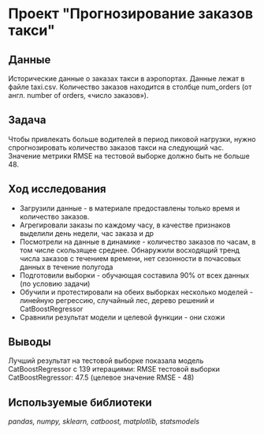 # Проект "Прогнозирование заказов такси"


## Данные

Исторические данные о заказах такси в аэропортах.
Данные лежат в файле taxi.csv. Количество заказов находится в столбце num_orders (от англ. number of orders, «число заказов»).

## Задача

Чтобы привлекать больше водителей в период пиковой нагрузки, нужно спрогнозировать количество заказов такси на следующий час. 
Значение метрики RMSE на тестовой выборке должно быть не больше 48.

## Ход исследования

- Загрузили данные - в материале предоставлены только время и количество заказов.
- Агрегировали заказы по каждому часу, в качестве признаков выделили день недели, час заказа и др
- Посмотрели на данные в динамике - количество заказов по часам, в том числе скользящее среднее. Обнаружили восходящий тренд числа заказов с течением времени, нет сезонности в почасовых данных в течение полугода
- Подготовили выборки - обучающая составила 90% от всех данных (по условию задачи)
- Обучили и протестировали на обеих выборках несколько моделей - линейную регрессию, случайный лес, дерево решений и CatBoostRegressor
- Сравнили результат модели и целевой функции - они схожи


## Выводы

Лучший результат на тестовой выборке показала модель CatBoostRegressor с 139 итерациями: RMSE тестовой выборки CatBoostRegressor: 47.5 (целевое значение RMSE - 48)


## Используемые библиотеки
*pandas, numpy, sklearn, catboost, matplotlib, statsmodels*
